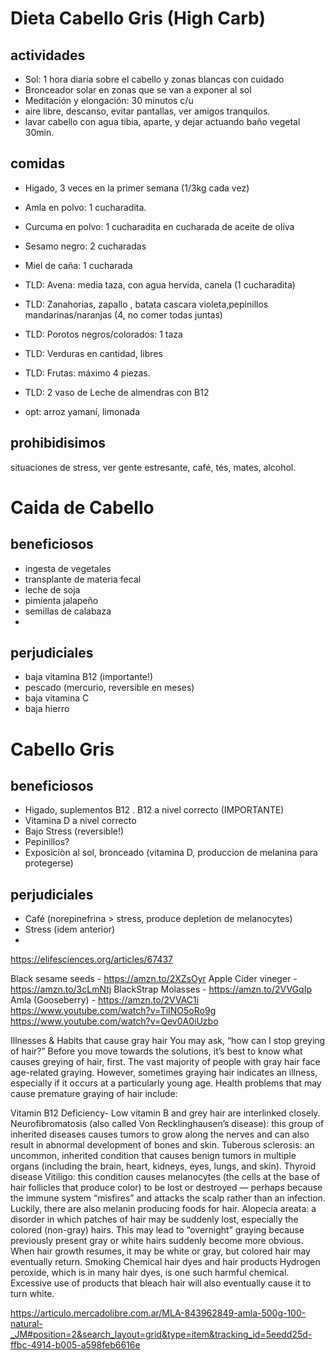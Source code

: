 # Dieta Cabello Gris (High Carb)
## actividades
- Sol: 1 hora diaria sobre el cabello y zonas blancas con cuidado
- Bronceador solar en zonas que se van a exponer al sol
- Meditación y elongación: 30 minutos c/u
- aire libre, descanso, evitar pantallas, ver amigos tranquilos.
- lavar cabello con agua tibia, aparte, y dejar actuando baño vegetal 30min.
## comidas
- Higado, 3 veces en la primer semana (1/3kg cada vez)

- Amla en polvo: 1 cucharadita.
- Curcuma en polvo: 1 cucharadita en cucharada de aceite de oliva
- Sesamo negro: 2 cucharadas
- Miel de caña: 1 cucharada

- TLD: Avena: media taza, con agua hervida, canela (1 cucharadita)
- TLD: Zanahorias, zapallo , batata cascara violeta,pepinillos  mandarinas/naranjas (4, no comer todas juntas)
- TLD: Porotos negros/colorados: 1 taza
- TLD: Verduras en cantidad, libres
- TLD: Frutas: máximo 4 piezas.

- TLD: 2 vaso de Leche de almendras con B12

- opt: arroz yamaní, limonada

## prohibidisimos
situaciones de stress, ver gente estresante, café, tés, mates, alcohol.

# Caida de Cabello
## beneficiosos
- ingesta de vegetales
- transplante de materia fecal
- leche de soja
- pimienta jalapeño
- semillas de calabaza
- 
## perjudiciales
- baja vitamina B12 (importante!)
- pescado (mercurio, reversible en meses)
- baja vitamina C 
- baja hierro

# Cabello Gris

## beneficiosos
- Higado, suplementos B12 . B12 a nivel correcto (IMPORTANTE)
- Vitamina D a nivel correcto
- Bajo Stress (reversible!)
- Pepinillos?
- Exposiciòn al sol, bronceado (vitamina D, produccion de melanina para protegerse)

## perjudiciales
- Café (norepinefrina > stress, produce depletion de melanocytes)
- Stress (idem anterior)
-
https://elifesciences.org/articles/67437

Black sesame seeds              - https://amzn.to/2XZsOyr
Apple Cider vineger               - https://amzn.to/3cLmNtj
BlackStrap Molasses            - https://amzn.to/2VVGqIp
Amla (Gooseberry)                - https://amzn.to/2VVAC1i
https://www.youtube.com/watch?v=TiINO5oRo9g
https://www.youtube.com/watch?v=Qev0A0iUzbo

Illnesses & Habits  that cause gray hair
You may ask, “how can I stop greying of hair?” Before you move towards the solutions, it’s best to know what causes greying of hair, first. The vast majority of people with gray hair face age-related graying. However, sometimes graying hair indicates an illness, especially if it occurs at a particularly young age. Health problems that may cause premature graying of hair include:

Vitamin B12 Deficiency- Low vitamin B and grey hair are interlinked closely.
Neurofibromatosis (also called Von Recklinghausen’s disease): this group of inherited diseases causes tumors to grow along the nerves and can also result in abnormal development of bones and skin.
Tuberous sclerosis: an uncommon, inherited condition that causes benign tumors in multiple organs (including the brain, heart, kidneys, eyes, lungs, and skin).
Thyroid disease
Vitiligo: this condition causes melanocytes (the cells at the base of hair follicles that produce color) to be lost or destroyed — perhaps because the immune system “misfires” and attacks the scalp rather than an infection. Luckily, there are also melanin producing foods for hair.
Alopecia areata: a disorder in which patches of hair may be suddenly lost, especially the colored (non-gray) hairs. This may lead to “overnight” graying because previously present gray or white hairs suddenly become more obvious. When hair growth resumes, it may be white or gray, but colored hair may eventually return.
Smoking
Chemical hair dyes and hair products
Hydrogen peroxide, which is in many hair dyes, is one such harmful chemical. Excessive use of products that bleach hair will also eventually cause it to turn white.

https://articulo.mercadolibre.com.ar/MLA-843962849-amla-500g-100-natural-_JM#position=2&search_layout=grid&type=item&tracking_id=5eedd25d-ffbc-4914-b005-a598feb6616e
